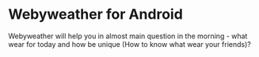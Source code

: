 Webyweather for Android
===================

Webyweather will help you in almost main question in the morning - what wear for today and how be unique (How to know what wear your friends)?

